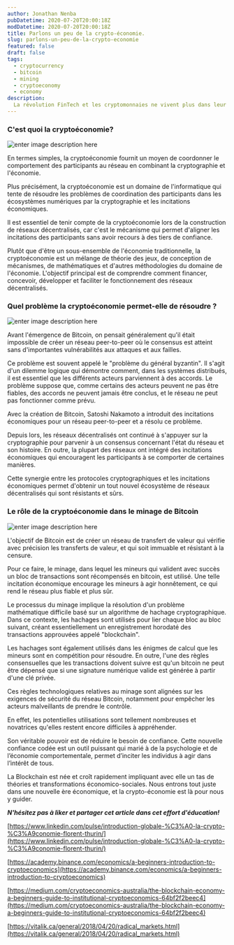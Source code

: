 ```yaml
---
author: Jonathan Nenba
pubDatetime: 2020-07-20T20:00:18Z
modDatetime: 2020-07-20T20:00:18Z
title: Parlons un peu de la crypto-économie.
slug: parlons-un-peu-de-la-crypto-economie
featured: false
draft: false
tags:
  - cryptocurrency
  - bitcoin
  - mining
  - cryptoeconomy
  - economy
description:
  La révolution FinTech et les cryptomonnaies ne vivent plus dans leur propre monde spécial et indépendant, hors de portée de la réglementation nationale.
---
```


### C'est quoi la cryptoéconomie?
![enter image description here](https://miro.medium.com/max/1000/1*vq7F_z_x6Y5opcGcnxLESg.jpeg)

En termes simples, la cryptoéconomie fournit un moyen de coordonner le comportement des participants au réseau en combinant la cryptographie et l'économie.

Plus précisément, la cryptoéconomie est un domaine de l'informatique qui tente de résoudre les problèmes de coordination des participants dans les écosystèmes numériques par la cryptographie et les incitations économiques. 

Il est essentiel de tenir compte de la cryptoéconomie lors de la construction de réseaux décentralisés, car c'est le mécanisme qui permet d'aligner les incitations des participants sans avoir recours à des tiers de confiance.

Plutôt que d'être un sous-ensemble de l'économie traditionnelle, la cryptoéconomie est un mélange de théorie des jeux, de conception de mécanismes, de mathématiques et d'autres méthodologies du domaine de l'économie. L'objectif principal est de comprendre comment financer, concevoir, développer et faciliter le fonctionnement des réseaux décentralisés.


### Quel problème la cryptoéconomie permet-elle de résoudre ?
![enter image description here](https://www.performancestrategies.it/wp-content/uploads/2020/02/x3086516-1-1-1024x679.jpg.pagespeed.ic.ZYaIw8vdPH.webp)

Avant l'émergence de Bitcoin, on pensait généralement qu'il était impossible de créer un réseau peer-to-peer où le consensus est atteint sans d'importantes vulnérabilités aux attaques et aux failles.

Ce problème est souvent appelé le "problème du général byzantin". Il s'agit d'un dilemme logique qui démontre comment, dans les systèmes distribués, il est essentiel que les différents acteurs parviennent à des accords. Le problème suppose que, comme certains des acteurs peuvent ne pas être fiables, des accords ne peuvent jamais être conclus, et le réseau ne peut pas fonctionner comme prévu. 

Avec la création de Bitcoin, Satoshi Nakamoto a introduit des incitations économiques pour un réseau peer-to-peer et a résolu ce problème.

Depuis lors, les réseaux décentralisés ont continué à s'appuyer sur la cryptographie pour parvenir à un consensus concernant l'état du réseau et son histoire. En outre, la plupart des réseaux ont intégré des incitations économiques qui encouragent les participants à se comporter de certaines manières.

Cette synergie entre les protocoles cryptographiques et les incitations économiques permet d'obtenir un tout nouvel écosystème de réseaux décentralisés qui sont résistants et sûrs.

### Le rôle de la cryptoéconomie dans le minage de Bitcoin
![enter image description here](https://ca-times.brightspotcdn.com/dims4/default/962fadc/2147483647/strip/true/crop/2048x1152+0+0/resize/840x473!/quality/90/?url=https://california-times-brightspot.s3.amazonaws.com/64/96/d21f5bf2cdc7759f975c9a11a345/la-1521227068-cqbpw1a1h6-snap-image)

L'objectif de Bitcoin est de créer un réseau de transfert de valeur qui vérifie avec précision les transferts de valeur, et qui soit immuable et résistant à la censure. 

Pour ce faire, le minage, dans lequel les mineurs qui valident avec succès un bloc de transactions sont récompensés en bitcoin, est utilisé. Une telle incitation économique encourage les mineurs à agir honnêtement, ce qui rend le réseau plus fiable et plus sûr.

Le processus du minage implique la résolution d'un problème mathématique difficile basé sur un algorithme de hachage cryptographique. Dans ce contexte, les hachages sont utilisés pour lier chaque bloc au bloc suivant, créant essentiellement un enregistrement horodaté des transactions approuvées appelé "blockchain". 

Les hachages sont également utilisés dans les énigmes de calcul que les mineurs sont en compétition pour résoudre. En outre, l'une des règles consensuelles que les transactions doivent suivre est qu'un bitcoin ne peut être dépensé que si une signature numérique valide est générée à partir d'une clé privée. 

Ces règles technologiques relatives au minage sont alignées sur les exigences de sécurité du réseau Bitcoin, notamment pour empêcher les acteurs malveillants de prendre le contrôle.

En effet, les potentielles utilisations sont tellement nombreuses et novatrices qu'elles restent encore difficiles à appréhender.

Son véritable pouvoir est de réduire le besoin de confiance. Cette nouvelle confiance codée est un outil puissant qui marié à de la psychologie et de l’économie comportementale, permet d’inciter les individus à agir dans l’intérêt de tous.

La Blockchain est née et croît rapidement impliquant avec elle un tas de théories et transformations économico-sociales. Nous entrons tout juste dans une nouvelle ère économique, et la crypto-économie est là pour nous y guider.

**_N'hésitez pas à liker et partager cet article dans cet effort d'éducation!_**

[https://www.linkedin.com/pulse/introduction-globale-%C3%A0-la-crypto-%C3%A9conomie-florent-thurin/](https://www.linkedin.com/pulse/introduction-globale-%C3%A0-la-crypto-%C3%A9conomie-florent-thurin/)

[https://academy.binance.com/economics/a-beginners-introduction-to-cryptoeconomics](https://academy.binance.com/economics/a-beginners-introduction-to-cryptoeconomics)

[https://medium.com/cryptoeconomics-australia/the-blockchain-economy-a-beginners-guide-to-institutional-cryptoeconomics-64bf2f2beec4](https://medium.com/cryptoeconomics-australia/the-blockchain-economy-a-beginners-guide-to-institutional-cryptoeconomics-64bf2f2beec4)

[https://vitalik.ca/general/2018/04/20/radical_markets.html](https://vitalik.ca/general/2018/04/20/radical_markets.html)
